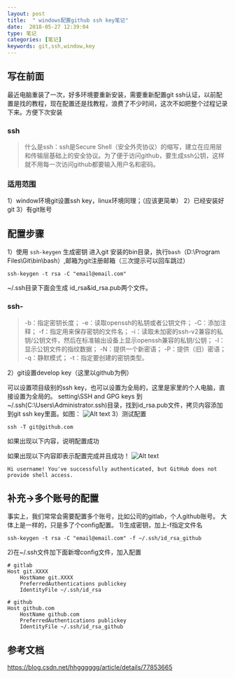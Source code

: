 ```yaml
---
layout: post
title:  " windows配置github ssh key笔记"
date:  2018-05-27 12:39:04
type: 笔记
categories: [笔记]
keywords: git,ssh,window,key
---
```

## 写在前面

最近电脑重装了一次，好多环境要重新安装，需要重新配置git ssh认证，以前配置是找的教程，现在配置还是找教程，浪费了不少时间，这次不如把整个过程记录下来。方便下次安装

### ssh
>什么是ssh：ssh是Secure Shell（安全外壳协议）的缩写，建立在应用层和传输层基础上的安全协议。为了便于访问github，要生成ssh公钥，这样就不用每一次访问github都要输入用户名和密码。

### 适用范围

1）window环境git设置ssh key，linux环境同理；（应该更简单）
2）已经安装好git
3）有git账号


## 配置步骤

1）使用 `ssh-keygen` 生成密钥
进入git 安装的bin目录，执行`bash`（D:\Program Files\Git\bin\bash）,邮箱为git注册邮箱（三次提示可以回车跳过）
```
ssh-keygen -t rsa -C "email@email.com"
```
~/.ssh目录下面会生成 id_rsa&id_rsa.pub两个文件。

### ssh-

>-b：指定密钥长度； 
-e：读取openssh的私钥或者公钥文件； 
-C：添加注释； 
-f：指定用来保存密钥的文件名； 
-i：读取未加密的ssh-v2兼容的私钥/公钥文件，然后在标准输出设备上显示openssh兼容的私钥/公钥； 
-l：显示公钥文件的指纹数据； 
-N：提供一个新密语； 
-P：提供（旧）密语；
-q：静默模式； 
-t：指定要创建的密钥类型。


2）git设置develop key（这里以github为例）

可以设置项目级别的ssh key，也可以设置为全局的，这里是家里的个人电脑，直接设置为全局的。
setting\SSH and GPG keys
到~/.ssh(C:\Users\Administrator\.ssh)目录，找到id_rsa.pub文件，拷贝内容添加到git ssh key里面。如图：
![Alt text](./images/1527389183912.png)
3）测试配置

```
ssh -T git@github.com
```

如果出现以下内容，说明配置成功

如果出现以下内容即表示配置完成并且成功！
![Alt text](./images/1527389450563.png)

```
Hi username! You've successfully authenticated, but GitHub does not
provide shell access.
```



## 补充->多个账号的配置

事实上，我们常常会需要配置多个账号，比如公司的gitlab，个人github账号。
大体上是一样的，只是多了个config配置。
1)生成密钥，加上-f指定文件名

```
ssh-keygen -t rsa -C "email@email.com" -f ~/.ssh/id_rsa_github
```

2)在~/.ssh文件加下面新增config文件，加入配置
```
# gitlab
Host git.XXXX
    HostName git.XXXX
    PreferredAuthentications publickey
    IdentityFile ~/.ssh/id_rsa

# github
Host github.com
    HostName github.com
    PreferredAuthentications publickey
    IdentityFile ~/.ssh/id_rsa_github
```

## 参考文档
https://blog.csdn.net/hhgggggg/article/details/77853665